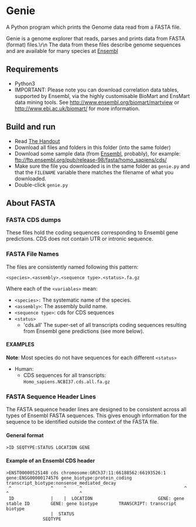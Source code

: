 # Genie

A Python program which prints the Genome data read from a FASTA file.

Genie is a genome explorer that reads, parses and prints data from FASTA (format) files.\r\n The data from these files describe genome sequences and are available for many species at [Ensembl](http://useast.ensembl.org/info/data/ftp/index.html)

## Requirements

- Python3
- IMPORTANT: Please note you can download correlation data tables,
supported by Ensembl, via the highly customisable BioMart and
EnsMart data mining tools. See http://www.ensembl.org/biomart/martview or
http://www.ebi.ac.uk/biomart/ for more information.


## Build  and run

- Read [The Handout](https://github.com/armitag8/CSCA20F19/examples/genie/tree/master/handout.pdf)
- Download all files and folders in this folder (into the same folder)
- Download some sample data (from [Ensembl](http://useast.ensembl.org/info/data/ftp/index.html), probably), for example: ftp://ftp.ensembl.org/pub/release-98/fasta/homo_sapiens/cds/
- Make sure the file you downloaded is in the same folder as `genie.py` and that the `FILENAME` variable there matches the filename of what you downloaded.
- Double-click `genie.py`


## About FASTA
### FASTA CDS dumps

These files hold the coding sequences corresponding to Ensembl gene 
predictions. CDS does not contain UTR or intronic sequence.


### FASTA File Names

The files are consistently named following this pattern:
```
<species>.<assembly>.<sequence type>.<status>.fa.gz
```
Where each of the `<variables>` mean:
- `<species>:` The systematic name of the species.
- `<assembly>`: The assembly build name.
- `<sequence type>`: cds for CDS sequences
- `<status>`
  * 'cds.all' The super-set of all transcripts coding sequences resulting from
     Ensembl gene predictions (see more below).

#### EXAMPLES  
**Note**: Most species do not have sequences for each different `<status>`

- Human:
  - CDS sequences for all transcripts: `Homo_sapiens.NCBI37.cds.all.fa.gz`

### FASTA Sequence Header Lines

The FASTA sequence header lines are designed to be consistent across
all types of Ensembl FASTA sequences.  This gives enough information
for the sequence to be identified outside the context of the FASTA file.

#### General format

```
>ID SEQTYPE:STATUS LOCATION GENE
```

#### Example of an Ensembl CDS header

```
>ENST00000525148 cds chromosome:GRCh37:11:66188562:66193526:1 gene:ENSG00000174576 gene_biotype:protein_coding transcript_biotype:nonsense_mediated_decay
 ^               ^    ^     ^                                       ^                    ^                           ^       
 ID              |    |  LOCATION                         GENE: gene stable ID        GENE: gene biotype        TRANSCRIPT: transcript biotype
                 |  STATUS
              SEQTYPE
```

